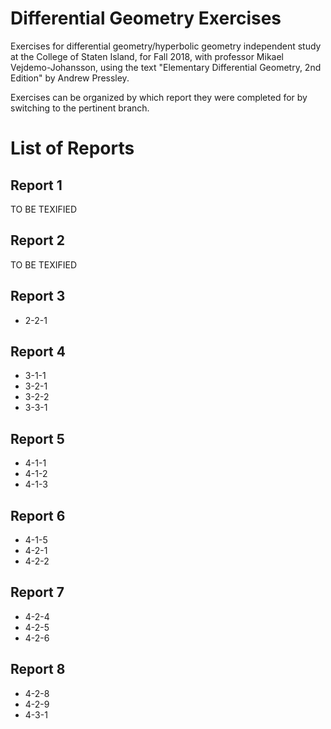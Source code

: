 # Differential Geometry Exercises

Exercises for differential geometry/hyperbolic geometry independent study at the College of Staten Island, for Fall 2018, with professor Mikael Vejdemo-Johansson, using the text "Elementary Differential Geometry, 2nd Edition" by Andrew Pressley.   

Exercises can be organized by which report they were completed for by switching to the pertinent branch.

# List of Reports

## Report 1
TO BE TEXIFIED

## Report 2
TO BE TEXIFIED

## Report 3
- 2-2-1

## Report 4
- 3-1-1
- 3-2-1
- 3-2-2
- 3-3-1

## Report 5
- 4-1-1
- 4-1-2
- 4-1-3

## Report 6
- 4-1-5
- 4-2-1
- 4-2-2

## Report 7
- 4-2-4
- 4-2-5
- 4-2-6

## Report 8
- 4-2-8
- 4-2-9
- 4-3-1

